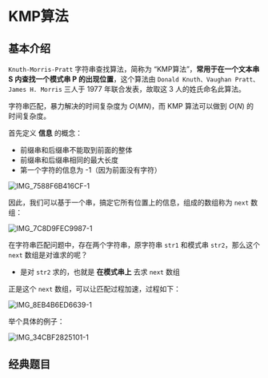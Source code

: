 # KMP算法

## 基本介绍

`Knuth-Morris-Pratt` 字符串查找算法，简称为 “KMP算法”，**常用于在一个文本串 S 内查找一个模式串 P 的出现位置**，这个算法由 `Donald Knuth、Vaughan Pratt、James H. Morris` 三人于 1977 年联合发表，故取这 3 人的姓氏命名此算法。

字符串匹配，暴力解决的时间复杂度为 $O(MN)$，而 KMP 算法可以做到 $O(N)$ 的时间复杂度。

首先定义 **信息** 的概念：

- 前缀串和后缀串不能取到前面的整体
- 前缀串和后缀串相同的最大长度
- 第一个字符的信息为 -1（因为前面没有字符）

![IMG_7588F6B416CF-1](https://p.ipic.vip/lr05h9.jpg)

因此，我们可以基于一个串，搞定它所有位置上的信息，组成的数组称为 `next` 数组：

![IMG_7C8D9FEC9987-1](https://p.ipic.vip/1efsqs.jpg)

在字符串匹配问题中，存在两个字符串，原字符串 `str1` 和模式串 `str2`，那么这个 `next` 数组是对谁求的呢？

- 是对 `str2` 求的，也就是 **在模式串上** 去求 `next` 数组

正是这个 `next` 数组，可以让匹配过程加速，过程如下：

![IMG_8EB4B6ED6639-1](https://p.ipic.vip/prs396.jpg)

举个具体的例子：

![IMG_34CBF2825101-1](https://p.ipic.vip/dzca53.jpg)

## 经典题目

